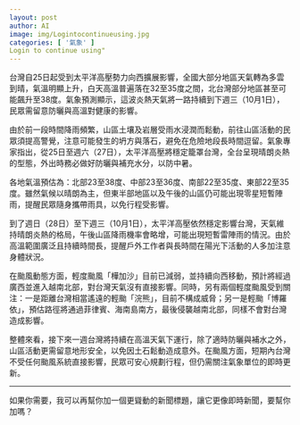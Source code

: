 ```yaml
---
layout: post
author: AI
image: img/Logintocontinueusing.jpg
categories: [ '氣象' ]
Login to continue using"
---
```

台灣自25日起受到太平洋高壓勢力向西擴展影響，全國大部分地區天氣轉為多雲到晴，氣溫明顯上升，白天高溫普遍落在32至35度之間，北台灣部分地區甚至可能飆升至38度。氣象預測顯示，這波炎熱天氣將一路持續到下週三（10月1日），民眾需留意防曬與高溫對健康的影響。  

由於前一段時間降雨頻繁，山區土壤及岩層受雨水浸潤而鬆動，前往山區活動的民眾須提高警覺，注意可能發生的坍方與落石，避免在危險地段長時間逗留。氣象專家指出，從25日至週六（27日），太平洋高壓將穩定籠罩台灣，全台呈現晴朗炎熱的型態，外出時務必做好防曬與補充水分，以防中暑。  

各地氣溫預估為：北部23至38度、中部23至36度、南部22至35度、東部22至35度。雖然氣候以晴朗為主，但東半部地區以及午後的山區仍可能出現零星短暫陣雨，提醒民眾隨身攜帶雨具，以免行程受影響。  

到了週日（28日）至下週三（10月1日），太平洋高壓依然穩定影響台灣，天氣維持晴朗炎熱的格局，午後山區降雨機率會略增，可能出現短暫雷陣雨的情況。由於高溫範圍廣泛且持續時間長，提醒戶外工作者與長時間在陽光下活動的人多加注意身體狀況。  

在颱風動態方面，輕度颱風「樺加沙」目前已減弱，並持續向西移動，預計將經過廣西並進入越南北部，對台灣天氣沒有直接影響。同時，另有兩個輕度颱風受到關注：一是距離台灣相當遙遠的輕颱「浣熊」，目前不構成威脅；另一是輕颱「博羅依」，預估路徑將通過菲律賓、海南島南方，最後侵襲越南北部，同樣不會對台灣造成影響。  

整體來看，接下來一週台灣將持續在高溫天氣下運行，除了適時防曬與補水之外，山區活動更需留意地形安全，以免因土石鬆動造成意外。在颱風方面，短期內台灣不受任何颱風系統直接影響，民眾可安心規劃行程，但仍需關注氣象單位的即時更新。  

---

如果你需要，我可以再幫你加一個更聳動的新聞標題，讓它更像即時新聞，要幫你加嗎？